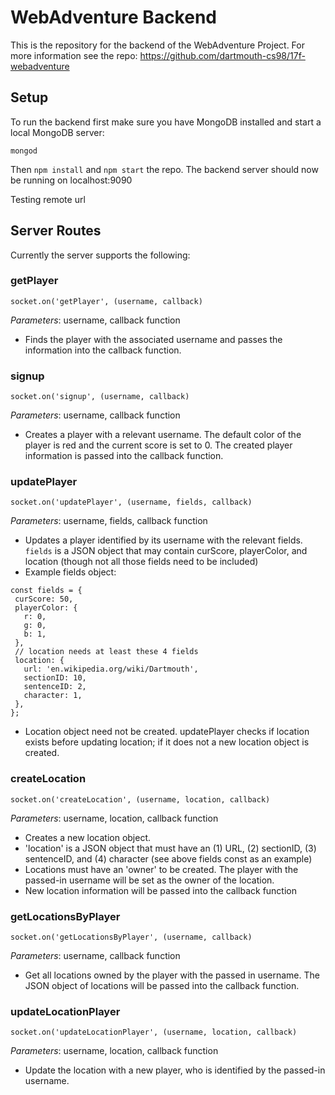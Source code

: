 # WebAdventure Backend

This is the repository for the backend of the WebAdventure Project. For more information see the repo: https://github.com/dartmouth-cs98/17f-webadventure

## Setup
To run the backend first make sure you have MongoDB installed and start a local MongoDB server:
```
mongod
```
Then `npm install` and `npm start` the repo.
The backend server should now be running on localhost:9090

Testing remote url

## Server Routes
Currently the server supports the following:

### getPlayer
```
socket.on('getPlayer', (username, callback)
```
*Parameters*: username, callback function
- Finds the player with the associated username and passes the information into the callback function.


### signup
```
socket.on('signup', (username, callback)
```
*Parameters*: username, callback function
- Creates a player with a relevant username. The default color of the player is red and the current score is set to 0. The created player information is passed into the callback function.


### updatePlayer
```
socket.on('updatePlayer', (username, fields, callback)
```
*Parameters*: username, fields, callback function
- Updates a player identified by its username with the relevant fields. `fields` is a JSON object that may contain curScore, playerColor, and location (though not all those fields need to be included)
- Example fields object:

```
const fields = {
 curScore: 50,
 playerColor: {
   r: 0,
   g: 0,
   b: 1,
 },
 // location needs at least these 4 fields
 location: {
   url: 'en.wikipedia.org/wiki/Dartmouth',
   sectionID: 10,
   sentenceID: 2,
   character: 1,
 },
};
```
- Location object need not be created. updatePlayer checks if location exists before updating location; if it does not a new location object is created.

### createLocation
```
socket.on('createLocation', (username, location, callback)
```
*Parameters*: username, location, callback function
- Creates a new location object.
- 'location' is a JSON object that must have an (1) URL, (2) sectionID, (3) sentenceID, and (4) character (see above fields const as an example)
- Locations must have an 'owner' to be created. The player with the passed-in username will be set as the owner of the location.
- New location information will be passed into the callback function

### getLocationsByPlayer
```
socket.on('getLocationsByPlayer', (username, callback)
```
*Parameters*: username, callback function
- Get all locations owned by the player with the passed in username. The JSON object of locations will be passed into the callback function.

### updateLocationPlayer
```
socket.on('updateLocationPlayer', (username, location, callback)
```
*Parameters*: username, location, callback function
- Update the location with a new player, who is identified by the passed-in username.
